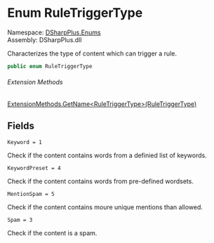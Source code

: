 # Enum RuleTriggerType

Namespace: [DSharpPlus.Enums](DSharpPlus.Enums.md)  
Assembly: DSharpPlus.dll

Characterizes the type of content which can trigger a rule.

```csharp
public enum RuleTriggerType
```

###### Extension Methods

[ExtensionMethods.GetName<RuleTriggerType\>\(RuleTriggerType\)](DSharpPlus.SlashCommands.ExtensionMethods.md\#DSharpPlus\_SlashCommands\_ExtensionMethods\_GetName\_\_1\_\_\_0\_)

## Fields

`Keyword = 1` 

Check if the content contains words from a definied list of keywords.

`KeywordPreset = 4` 

Check if the content contains words from pre-defined wordsets.

`MentionSpam = 5` 

Check if the content contains moure unique mentions than allowed.

`Spam = 3` 

Check if the content is a spam.

